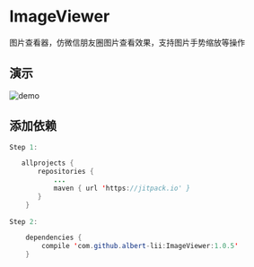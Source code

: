 # ImageViewer
图片查看器，仿微信朋友圈图片查看效果，支持图片手势缩放等操作

## 演示
![demo](https://github.com/albert-lii/ImageViewer/blob/master/screenshot/demo.gif)

## 添加依赖
```java
Step 1:

   allprojects {
       repositories {
           ...
           maven { url 'https://jitpack.io' }
       }
    }
    
Step 2:

    dependencies {
        compile 'com.github.albert-lii:ImageViewer:1.0.5'
    }
```
